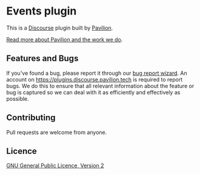 # Events plugin

This is a [Discourse](https://meta.discourse.org) plugin built by [Pavilion](https://thepavilion.io).

[Read more about Pavilion and the work we do](https://thepavilion.io/c/welcome/about).

## Features and Bugs

If you've found a bug, please report it through our [bug report wizard](https://plugins.discourse.pavilion.tech/w/bug-report). An account on https://plugins.discourse.pavilion.tech is required to report bugs. We do this to ensure that all relevant information about the feature or bug is captured so we can deal with it as efficiently and effectively as possible.

## Contributing

Pull requests are welcome from anyone.

## Licence

[GNU General Public Licence, Version 2](./LICENSE.txt)

